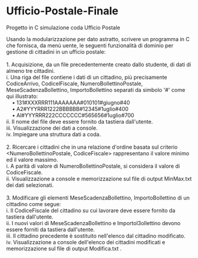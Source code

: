# Ufficio-Postale-Finale
Progetto in C simulazione coda Ufficio Postale

Usando la modularizzazione per dato astratto, scrivere un programma in C che fornisca, da menù uente, le seguenti funzionalità di dominio per gestione di cittadini in un ufficio postale:</br>
</br>1. Acquisizione, da un file precedentemente creato dallo studente, di dati di almeno tre cittadini.</br>
                  i. Una riga del file contiene i dati di un cittadino, più precisamente CodiceArrivo, CodicelFiscale, NumeroBollettinoPostale, MeseScadenzaBollettino, ImportoBollettino
                     separati da simbolo '#' come qui illustrato:</br>
                   &nbsp;&nbsp;&nbsp;&nbsp;• 131#XXXRRR111AAAAAAA#010101#giugno#40</br>
                   &nbsp;&nbsp;&nbsp;&nbsp;• A2#YYYRRR1222BBBBBB#12345#1uglio#400</br>
                   &nbsp;&nbsp;&nbsp;&nbsp;• Al#YYYRRR222CCCCCCC#565656#1uglio#700</br>
                 ii. Il nome del file deve essere fornito da tastiera dall'utente.</br>
                 iii. Visualizzazione dei dati a console.</br>
                 iv. Impiegare una struttura dati a coda.</br>
</br>
2. Ricercare i cittadini che in una relazione d'ordine basata sul criterio <NumeroBollettinoPostale, CodiceFiscale>
      rappresentano il valore minimo ed il valore massimo.</br>
                  i. A parità di valore di NumeroBollettinoPostale, si considera il valore di CodiceFiscale.</br>
                 ii. Visualizzazione a console e memorizzazione sul file di output MinMax.txt dei dati selezionati.</br>
</br>
3. Modificare gli elementi MeseScadenzaBollettino, ImportoBollettino di un cittadino come segue:</br>
                  i. Il CodiceFiscale del cittadino su cui lavorare deve essere fornito da tastiera dall'utente.</br>
                 ii. I nuovi valori di MeseScadenzaBollettino e Importol3ollettino devono essere forniti da tastiera dall'utente.</br>
                 iii. Il cittadino precedente è sostituito nell'elenco dal cittadino modificato.</br>
                 iv. Visualizzazione a console dell'elenco dei cittadini modificati e memorizzazione sul file di output Modifica.txt .</br>

